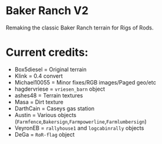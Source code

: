 # Baker Ranch V2

Remaking the classic Baker Ranch terrain for Rigs of Rods.

# Current credits:

- Box5diesel = Original terrain
- Klink = 0.4 convert 
- Michael10055 = Minor fixes/RGB images/Paged geo/etc
- hagdervriese = `vriesen_barn` object
- ashes48 = Terrain textures
- Masa = Dirt texture
- DarthCain = Caseys gas station
- Austin = Various objects (`Farmfence`,`Bakersign`,`Farmpowerline`,`Farmlumbersign`)
- VeyronEB = `rallyhouse1` and `logcabinrally` objects
- DeGa = `RoR-flag` object
